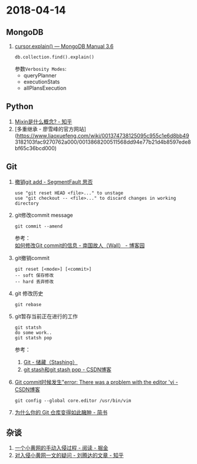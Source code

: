 # 2018-04-14

## MongoDB
1. [cursor.explain() — MongoDB Manual 3.6](https://docs.mongodb.com/manual/reference/method/cursor.explain/)
    ```
    db.collection.find().explain()
    ```
    参数`Verbosity Modes`:
    * queryPlanner
    * executionStats
    * allPlansExecution

## Python
1. [Mixin是什么概念? - 知乎](https://www.zhihu.com/question/20778853)
2. [多重继承 - 廖雪峰的官方网站](https://www.liaoxuefeng.com/wiki/001374738125095c955c1e6d8bb49
3182103fac9270762a000/0013868200511568dd94e77b21d4b8597ede8bf65c36bcd000)

## Git
1. [撤销git add - SegmentFault 思否](https://segmentfault.com/q/1010000006864939?_ea=1159571)
    ```
    use "git reset HEAD <file>..." to unstage
    use "git checkout -- <file>..." to discard changes in working directory
    ```
2. git修改commit message
    ```
    git commit --amend
    ```
    参考：  
    [如何修改Git commit的信息 - 南国故人（Wall） - 博客园](https://www.cnblogs.com/shenh062326/p/git.html)
3. git撤销commit
    ```
    git reset [<mode>] [<commit>]
    -- soft 保存修改
    -- hard 丢弃修改
    ```
4. git 修改历史
    ```
    git rebase
    ```

5. git暂存当前正在进行的工作
    ```
    git statsh
    do some work..
    git statsh pop
    ```
    参考：  
    1. [Git - 储藏（Stashing）](https://git-scm.com/book/zh/v1/Git-%E5%B7%A5%E5%85%B7-%E5%82%A8%E8%97%8F%EF%BC%88Stashing%EF%BC%89)
    2. [git stash和git stash pop - CSDN博客](https://blog.csdn.net/wh_19910525/article/details/7784901)

6. [Git commit时候发生"error: There was a problem with the editor 'vi - CSDN博客](https://blog.csdn.net/xygl2009/article/details/70213021)
    ```
    git config --global core.editor /usr/bin/vim
    ```

7. [为什么你的 Git 仓库变得如此臃肿 - 简书](https://www.jianshu.com/p/7231b509c279)

## 杂谈
1. [一个小黄网的手动入侵过程 - 阅读 - 掘金](https://juejin.im/entry/5ad1b80bf265da23793c96df)
2. [对入侵小黄网一文的疑问 - 刘腾达的文章 - 知乎](http://zhuanlan.zhihu.com/p/35681395)
